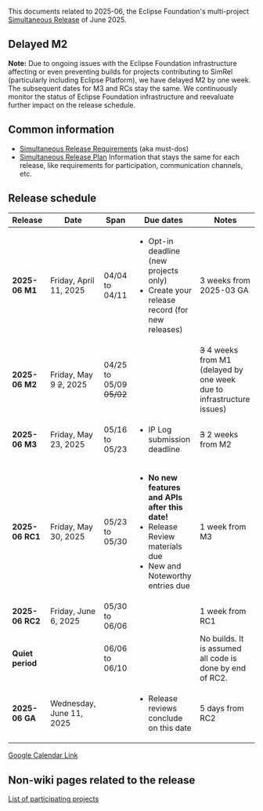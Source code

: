This documents related to 2025-06, the Eclipse Foundation's multi-project [Simultaneous Release](../Simultaneous_Release.md) of June 2025.

## Delayed M2
**Note:** Due to ongoing issues with the Eclipse Foundation infrastructure affecting or even preventing builds for projects contributing to SimRel (particularly including Eclipse Platform), we have delayed M2 by one week. The subsequent dates for M3 and RCs stay the same. We continuously monitor the status of Eclipse Foundation infrastructure and reevaluate further impact on the release schedule.

## Common information

- [Simultaneous Release Requirements](Simultaneous_Release_Requirements.md)  (aka must-dos)
- [Simultaneous Release Plan](Simultaneous_Release_Plan.md)  Information that stays the same for each release, like requirements for participation, communication channels, etc.

## Release schedule

| **Release** | **Date** | **Span** | **Due dates** | **Notes** |
|---|---|---|---|---|
| **2025-06 M1** | Friday, April 11, 2025 | 04/04 to 04/11 | <ul><li>Opt-in deadline (new projects only)<li>Create your release record (for new releases)</ul> | 3 weeks from 2025-03 GA |
| **2025-06 M2** | Friday, May 9 <s>2</s>, 2025 | 04/25 to 05/09 <s>05/02</s> | | <s>3</s> 4 weeks from M1 (delayed by one week due to infrastructure issues) |
| **2025-06 M3** | Friday, May 23, 2025 | 05/16 to 05/23 | <ul><li>IP Log submission deadline</ul> | <s>3</s> 2 weeks from M2 |
| **2025-06 RC1** | Friday, May 30, 2025 | 05/23 to 05/30 | <ul><li><b>No new features and APIs after this date!</b><li>Release Review materials due<li>New and Noteworthy entries due</ul> | 1 week from M3 |
| **2025-06 RC2** | Friday, June 6, 2025 | 05/30 to 06/06 | | 1 week from RC1 |
| **Quiet period** | | 06/06 to 06/10 | | No builds. It is assumed all code is done by end of RC2. |
| **2025-06 GA** | Wednesday, June 11, 2025 | | <ul><li>Release reviews conclude on this date</ul> | 5 days from RC2 |

[Google Calendar Link](https://calendar.google.com/calendar/embed?src=gchs7nm4nvpm837469ddj9tjlk@group.calendar.google.com&dates=20241201%2F20250331&hl=en&mode=AGENDA)

## Non-wiki pages related to the release

[List of participating projects](https://projects.eclipse.org/releases/2025-06)

